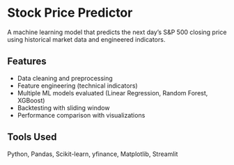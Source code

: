 # Stock Price Predictor
A machine learning model that predicts the next day’s S&P 500 closing price using historical market data and engineered indicators.

## Features
- Data cleaning and preprocessing
- Feature engineering (technical indicators)
- Multiple ML models evaluated (Linear Regression, Random Forest, XGBoost)
- Backtesting with sliding window
- Performance comparison with visualizations

## Tools Used
Python, Pandas, Scikit-learn, yfinance, Matplotlib, Streamlit
